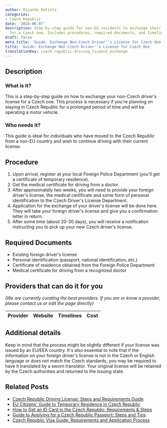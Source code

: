 ```yaml
---
author: Ricardo Batista
categories:
- Czech Republic
date: '2024-06-07'
description: Step-by-step guide for non-EU residents to exchange their driver's license
  for a Czech one. Includes procedures, required documents, and timeline.
draft: false
meta_title: 'Guide: Exchange Non-Czech Driver''s License for Czech One'
title: 'Guide: Exchange Non-Czech Driver''s License for Czech One'
translationKey: czech-republic-driving_licence_exchange
---
```


## Description
### What is it?
This is a step-by-step guide on how to exchange your non-Czech driver's license for a Czech one. This process is necessary if you're planning on staying in Czech Republic for a prolonged period of time and will be operating a motor vehicle.

### Who needs it?
This guide is ideal for individuals who have moved to the Czech Republic from a non-EU country and wish to continue driving with their current license.

## Procedure
1. Upon arrival, register at your local Foreign Police Department (you'll get a certificate of temporary residence).
2. Get the medical certificate for driving from a doctor.
3. After approximately two weeks, you will need to provide your foreign driver's license, the medical certificate and some form of personal identification to the Czech Driver's License Department.
4. Application for the exchange of your driver's license will be done here. They will take your foreign driver's license and give you a confirmation letter in return.
5. After some time (about 20-30 days), you will receive a notification instructing you to pick up your new Czech driver's license.

## Required Documents
- Existing foreign driver's license
- Personal identification (passport, national identification, etc.)
- Certificate of residence obtained from the Foreign Police Department
- Medical certificate for driving from a recognized doctor

## Providers that can do it for you

_(We are currently curating the best providers. If you are or know a provider, please contact us or edit the page directly)_

| Provider        |     Website     |     Timelines    |       Cost      |
| :-------------: | :-------------: |  :-------------: | :-------------: |

## Additional details
Keep in mind that the process might be slightly different if your license was issued by an EU/EEA country. It's also essential to note that if the information on your foreign driver's license is not in the Czech or English language or does not match the Czech standards, you may be required to have it translated by a sworn translator. Your original license will be retained by the Czech authorities and returned to the issuing state.
## Related Posts

- [Czech Republic Driving License: Steps and Requirements Guide](https://tramitit.com/guides/czech-republic/application_for_a_driving_licence/)
- [EU Citizens' Guide to Temporary Residence in Czech Republic](https://tramitit.com/guides/czech-republic/residence_registration_for_eu_citizens/)
- [How to Get an ID Card in the Czech Republic: Requirements & Steps](https://tramitit.com/guides/czech-republic/application_for_issuing_an_id_card/)
- [Guide to Applying for a Czech Republic Passport: Steps and Tips](https://tramitit.com/guides/czech-republic/application_for_issuing_a_passport/)
- [Czech Republic Visa Guide: Requirements and Application Process](https://tramitit.com/guides/czech-republic/application_for_visa/)